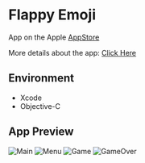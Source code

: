 # Flappy Emoji
 
App on the Apple [AppStore](https://apps.apple.com/app/id918506662)

More details about the app: [Click Here](https://appadvice.com/game/app/flappy-emo/918506662)

Environment
-
- Xcode
- Objective-C

App Preview
-

![Main](./AppStore%20Preview/Main.png)
![Menu](./AppStore%20Preview/Menu.png)
![Game](./AppStore%20Preview/Game.png)
![GameOver](./AppStore%20Preview/GameOver.png)
